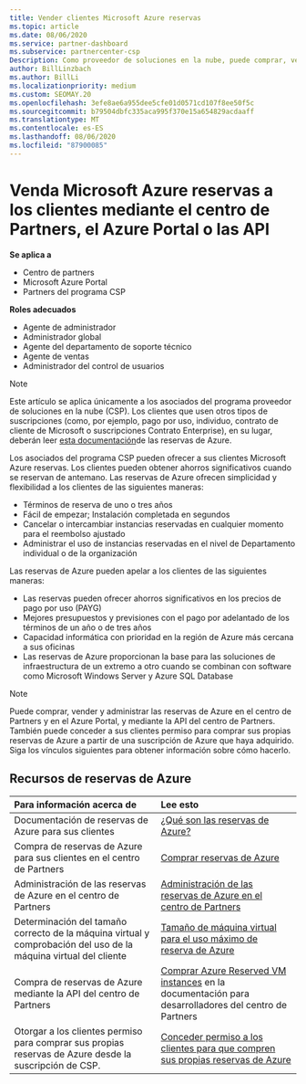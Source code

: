 ```yaml
---
title: Vender clientes Microsoft Azure reservas
ms.topic: article
ms.date: 08/06/2020
ms.service: partner-dashboard
ms.subservice: partnercenter-csp
Description: Como proveedor de soluciones en la nube, puede comprar, vender o administrar las reservas de Azure para los clientes. Use el centro de Partners, el Azure Portal o la API del centro de Partners.
author: BillLinzbach
ms.author: BillLi
ms.localizationpriority: medium
ms.custom: SEOMAY.20
ms.openlocfilehash: 3efe8ae6a955dee5cfe01d0571cd107f8ee50f5c
ms.sourcegitcommit: b79504dbfc335aca995f370e15a654829acdaaff
ms.translationtype: MT
ms.contentlocale: es-ES
ms.lasthandoff: 08/06/2020
ms.locfileid: "87900085"
---
```

# <a name="sell-microsoft-azure-reservations-to-customers-using-partner-center-the-azure-portal-or-apis"></a>Venda Microsoft Azure reservas a los clientes mediante el centro de Partners, el Azure Portal o las API

**Se aplica a**

- Centro de partners
- Microsoft Azure Portal
- Partners del programa CSP

**Roles adecuados**

- Agente de administrador
- Administrador global
- Agente del departamento de soporte técnico
- Agente de ventas
- Administrador del control de usuarios

> [!NOTE]
> Este artículo se aplica únicamente a los asociados del programa proveedor de soluciones en la nube (CSP). Los clientes que usen otros tipos de suscripciones (como, por ejemplo, pago por uso, individuo, contrato de cliente de Microsoft o suscripciones Contrato Enterprise), en su lugar, deberán leer [esta documentación](https://docs.microsoft.com/azure/cost-management-billing/reservations)de las reservas de Azure.

Los asociados del programa CSP pueden ofrecer a sus clientes Microsoft Azure reservas. Los clientes pueden obtener ahorros significativos cuando se reservan de antemano. Las reservas de Azure ofrecen simplicidad y flexibilidad a los clientes de las siguientes maneras:

- Términos de reserva de uno o tres años
- Fácil de empezar; Instalación completada en segundos
- Cancelar o intercambiar instancias reservadas en cualquier momento para el reembolso ajustado
- Administrar el uso de instancias reservadas en el nivel de Departamento individual o de la organización

Las reservas de Azure pueden apelar a los clientes de las siguientes maneras:

- Las reservas pueden ofrecer ahorros significativos en los precios de pago por uso (PAYG)
- Mejores presupuestos y previsiones con el pago por adelantado de los términos de un año o de tres años
- Capacidad informática con prioridad en la región de Azure más cercana a sus oficinas
- Las reservas de Azure proporcionan la base para las soluciones de infraestructura de un extremo a otro cuando se combinan con software como Microsoft Windows Server y Azure SQL Database

>[!NOTE]
> Puede comprar, vender y administrar las reservas de Azure en el centro de Partners y en el Azure Portal, y mediante la API del centro de Partners. También puede conceder a sus clientes permiso para comprar sus propias reservas de Azure a partir de una suscripción de Azure que haya adquirido. Siga los vínculos siguientes para obtener información sobre cómo hacerlo.

## <a name="azure-reservations-resources"></a>Recursos de reservas de Azure

|**Para información acerca de**   |**Lee esto**    |
|:-----------------------------|:-----------------|
| Documentación de reservas de Azure para sus clientes | [¿Qué son las reservas de Azure?](https://docs.microsoft.com/azure/billing/billing-save-compute-costs-reservations)
|Compra de reservas de Azure para sus clientes en el centro de Partners   |[Comprar reservas de Azure](azure-reservations-buying.md)
|Administración de las reservas de Azure en el centro de Partners | [Administración de las reservas de Azure en el centro de Partners](azure-reservations-manage.md)
|Determinación del tamaño correcto de la máquina virtual y comprobación del uso de la máquina virtual del cliente   |[Tamaño de máquina virtual para el uso máximo de reserva de Azure](azure-usage.md)   |
|Compra de reservas de Azure mediante la API del centro de Partners | [Comprar Azure Reserved VM instances](https://docs.microsoft.com/partner-center/develop/purchase-azure-reservations) en la documentación para desarrolladores del centro de Partners   |
|Otorgar a los clientes permiso para comprar sus propias reservas de Azure desde la suscripción de CSP. | [Conceder permiso a los clientes para que compren sus propias reservas de Azure](give-customers-permission.md)   |
